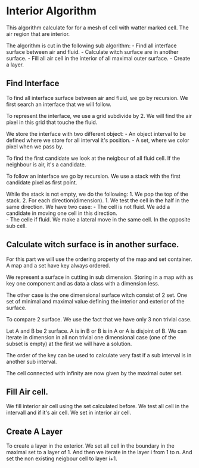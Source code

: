 Interior Algorithm
==================

This algorithm calculate for for a mesh of cell with watter marked cell.
The air region that are interior.

The algorithm is cut in the following sub algorithm:
	- Find all interface surface between air and fluid.
	- Calculate witch surface are in another surface.
	- Fill all air cell in the interior of all maximal outer surface.
	- Create a layer.

Find Interface
--------------

To find all interface surface between air and fluid, we go by recursion.
We first search an interface that we will follow.

To represent the interface, we use a grid subdivide by 2. We will find the air 
pixel in this grid that touche the fluid.

We store the interface with two different object:
	- An object interval to be defined where we store for all interval it's position.
	- A set, where we color pixel when we pass by.

To find the first candidate we look at the neigbour of all fluid cell.
If the neighbour is air, it's a candidate.

To follow an interface we go by recursion. We use a stack with the first
candidate pixel as first point.

While the stack is not empty, we do the following:
	1. We pop the top of the stack.
	2. For each direction(dimension).
        	1. We test the cell in the half in the same direction.
		We have two case:
			- The cell is not fluid.
			We add a candidate in moving one cell in this
direction.	
          		- The celle if fluid.
			We make a lateral move in the same cell. In the
opposite sub cell.


Calculate witch surface is in another surface.
----------------------------------------------


For this part we will use the ordering property of the map and set container.
A map and a set have key always ordered.

We represent a surface in cutting in sub dimension.
Storing in a map with as key one component and as data a class with a
dimension less.

The other case is the one dimensional surface witch consist of 2 set.
One set of minimal and maximal value defining the interior and exterior of the
surface.

To compare 2 surface. We use the fact that we have only 3 non trivial case.

Let A and B be 2 surface. A is in B or B is in A or A is disjoint of B.
We can iterate in dimension in all non trivial one dimensional case (one of
the subset is empty) at the first we will have a solution.

The order of the key can be used to calculate very fast if a sub interval is
in another sub interval.

The cell connected with infinity are now given by the maximal outer set.

Fill Air cell.
--------------

We fill interior air cell using the set calculated before. We test all cell in
the intervall and if it's air cell. We set in interior air cell.

Create A Layer
--------------

To create a layer in the exterior. We set all cell in the boundary in the
maximal set to a layer of 1. And then we iterate in the layer i from 1 to n.
And set the non existing neigbour cell to layer i+1. 
